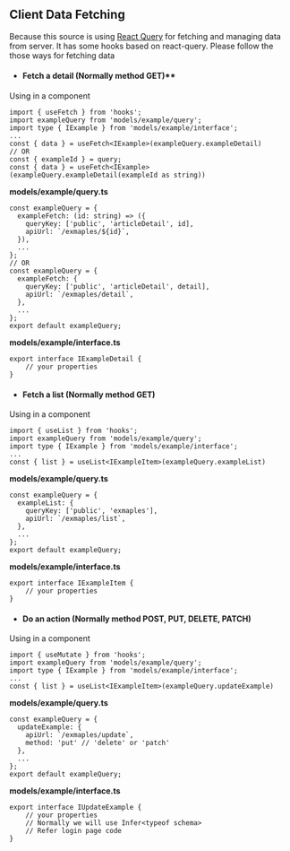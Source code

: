 ## Client Data Fetching

Because this source is using [React Query](https://tanstack.com/query/v4/?from=reactQueryV3&original=https://react-query-v3.tanstack.com/) for fetching and managing data from server. It has some hooks based on react-query. Please follow the those ways for fetching data

- #### Fetch a detail (Normally method GET)**

Using in a component
```
import { useFetch } from 'hooks';
import exampleQuery from 'models/example/query';
import type { IExample } from 'models/example/interface';
...
const { data } = useFetch<IExample>(exampleQuery.exampleDetail)
// OR
const { exampleId } = query; 
const { data } = useFetch<IExample>(exampleQuery.exampleDetail(exampleId as string))
```

**models/example/query.ts**
```
const exampleQuery = {
  exampleFetch: (id: string) => ({
    queryKey: ['public', 'articleDetail', id],
    apiUrl: `/exmaples/${id}`,
  }),
  ...
};
// OR
const exampleQuery = {
  exampleFetch: {
    queryKey: ['public', 'articleDetail', detail],
    apiUrl: `/exmaples/detail`,
  },
  ...
};
export default exampleQuery;
```
**models/example/interface.ts**
```
export interface IExampleDetail {
    // your properties
}
```
- #### Fetch a list (Normally method GET)

Using in a component
```
import { useList } from 'hooks';
import exampleQuery from 'models/example/query';
import type { IExample } from 'models/example/interface';
...
const { list } = useList<IExampleItem>(exampleQuery.exampleList)
```

**models/example/query.ts**
```
const exampleQuery = {
  exampleList: {
    queryKey: ['public', 'exmaples'],
    apiUrl: `/exmaples/list`,
  },
  ...
};
export default exampleQuery;
```
**models/example/interface.ts**
```
export interface IExampleItem {
    // your properties
}
```
- #### Do an action (Normally method POST, PUT, DELETE, PATCH)

Using in a component
```
import { useMutate } from 'hooks';
import exampleQuery from 'models/example/query';
import type { IExample } from 'models/example/interface';
...
const { list } = useList<IExampleItem>(exampleQuery.updateExample)
```

**models/example/query.ts**
```
const exampleQuery = {
  updateExample: {
    apiUrl: `/exmaples/update`,
    method: 'put' // 'delete' or 'patch'
  },
  ...
};
export default exampleQuery;
```
**models/example/interface.ts**
```
export interface IUpdateExample {
    // your properties
    // Normally we will use Infer<typeof schema>
    // Refer login page code
}
```
